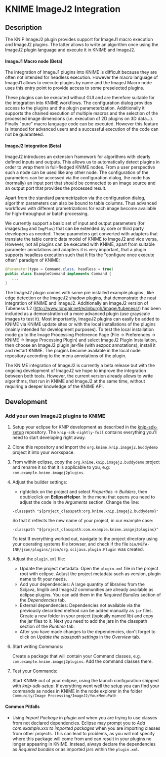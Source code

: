 KNIME ImageJ2 Integration
============

Description
----------

The KNIP ImageJ2 plugin provides support for ImageJ1 macro execution and ImageJ2
plugins. The latter allows to write an algorithm once using the ImageJ2 plugin
language and execute it in KNIME and ImageJ2.

#### ImageJ1 Macro node (Beta)

The integration of ImageJ1 plugins into KNIME is difficult because they are
often not intended for headless execution. However the macro language of ImageJ1
allows to execute plugins by name and the ImageJ Macro node uses this entry
point to provide access to some preselected plugins.

These plugins can be executed without GUI and are therefore suitable for the
integration into KNIME workflows. The configuration dialog provides access to
the plugins and the plugin parameterization. Additionally it supports the
chained execution of multiple macros and the selection of the processed image
dimensions (i.e. execution of 2D plugins on 3D data...). Finally "pure" macro
language code can be executed. However this feature is intended for advanced
users and a successful execution of the code can not be guaranteed.

#### ImageJ2 Integration (Beta)

ImageJ2 introduces an extension framework for algorithms with clearly defined
inputs and outputs. This allows us to automatically detect plugins in order to
wrap them in full-fledged KNIME nodes. From a user perspective such a node can
be used like any other node. The configuration of the parameters can be accessed
via the configuration dialog, the node has (normally) an input port that should
be connected to an image source and an output port that provides the processed
result.

Apart from the standard parametrization via the configuration dialog, algorithm
parameters can also be bound to table columns. Thus advanced workflows with
different prametrizations for each image become available for high-throughput or
batch processing.

We currently support a basic set of input and output parameters (for images:`Img` and `ImgPlus`) that can be
extended by core or third party developers as needed. These parameters get
converted with adapters that translate the table centric data model of KNIME to
ImageJ2 and vice versa. However, not all plugins can be executed with KNIME,
apart from suitable parameter annotations and adapters it is very important,
that a plugin supports headless execution such that it fits the "configure once
execute often" paradigm of KNIME:

```java
@Parameter(type = Command.class, headless = true)
public class ExampleCommand implements Command {
   ...
}
```

The ImageJ2 plugin comes with some pre installed example plugins , like edge
detection or the ImageJ2 shadow plugins, that demonstrate the neat integration
of KNIME and ImageJ2. Additionally an ImageJ2 version of Tubeness 1.2
(http://www.longair.net/edinburgh/imagej/tubeness/) has been included as a
demonstration of a more advanced plugin (use grayscale images to test it). Most
importantly, ImageJ2 plugins can easily be added to KNIME via KNIME update sites
or with the local installations of the plugins (mainly intended for development
purposes). To test the local installation mode go to the Image Processing
Preference Page (File -> Preferences -> KNIME -> Image Processing Plugin) and
select ImageJ2 Plugin Installation, then choose an ImageJ2 plugin jar-file (with
sezpoz annotations), install it and restart KNIME. The plugins become available
in the local node repository according to the menu annotations of the plugin.

The KNIME integration of ImageJ2 is currently a beta release but with the
ongoing development of ImageJ2 we hope to improve the integration between both
tools. However, the current version already allows to write algorithms, that run
in KNIME and ImageJ2 at the same time, without requiring a deeper knowledge of
the KNIME API.

Development
-------------

### Add your own ImageJ2 plugins to KNIME
1. Setup your eclipse for KNIP development as described in
   the [knip-sdk-setup](https://github.com/knime-ip/knip-sdk-setup) repository.
   The ``knip-sdk-nightly-full`` contains everything you'll need to start developing right away.

2. Clone this repository and import the ``org.knime.knip.imagej2.buddydemo`` project it into your workspace.

3. From within eclipse, copy the ``org.knime.knip.imagej2.buddydemo`` project
   and rename it so that it is applicable to you, e.g: ``com.example.knime.imagej2plugins``. 

3. Adjust the builder settings:
   - rightclick on the project and select _Properties_ -> _Builders_, then
   doubleclick on __EclipseHelper__. In the menu that opens you need to adjust
   the code in the _Arguments_ section. Change the line:
   ```
   -classpath "${project_classpath:org.knime.knip.imagej2.buddydemo}"
   ```
   So that it reflects the new name of your project, in our example case:
   ```
   -classpath "${project_classpath:com.example.knime.imagej2plugins}"
   ```
   To test If everything worked out, navigate to the project directory using
   your operating systems file browser, and check if the file
   ``bin/META-INF/json/plugins/json/org.scijava.plugin.Plugin`` was created.

5. Adjust the ``plugin.xml`` file:
   - Update the project metadata:
       Open the ``plugin.xml`` file in the project root with eclipse. Adjust the
       project metadata such as version, plugin name to fit your needs.
   - Add your dependencies:
       A large quantity of libraries from the Scijava, Imglib and ImageJ2
       communities are already available as eclipse plugins. You can add them
       in the _Required Bundles_ section of the _Dependencies_ tab.
   - External dependencies:
      Dependencies not available via the previously described method can be
      added manually as `jar` files. Create a new folder in your project
      (typically named _lib_) and copy the jar files to it. Next you need to add 
      the jars in the classpath section of the _Runtime_ tab.
   - After you have made changes to the dependencies, don't forget to click on
      _Update the classpath settings_ in the _Overview_ tab.

6. Start writing Commands:

   Create a package that will contain your Command
   classes, e.g. `com.example.knime.imagej2plugins`. Add the command classes
   there.

7. Test your Commands:

   Start KNIME out of your eclipse, using the launch
   configuration shipped with _knip-sdk-setup_. If everything went well the
   setup you can find your commands as nodes in KNIME in the node explorer in
   the folder `Community/Image Processing/ImageJ2/YourMenuPath`

#### Common Pitfalls

- Using _Import Package_ in _plugin.xml_ when you are trying to use classes from
  not declared dependencies. Eclipse may prompt you to _Add com.example.xxx to
  imported packages_ when you are importing classes from other projects.
  This can lead to problems, as you will not specify where this package will
  come from and can result in your plugins no longer appearing in KNIME.
  Instead, always declare the dependencies as _Required bundles_ or as imported
  jars within the `plugin.xml`.


